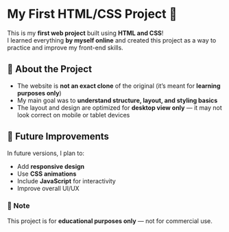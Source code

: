 # My First HTML/CSS Project 🎉

This is my **first web project** built using **HTML and CSS**!  
I learned everything **by myself online** and created this project as a way to practice and improve my front-end skills.


## 🌱 About the Project

- The website is **not an exact clone** of the original (it’s meant for **learning purposes only**)  
- My main goal was to **understand structure, layout, and styling basics**
- The layout and design are optimized for **desktop view only** — it may not look correct on mobile or tablet devices  


## 🚀 Future Improvements

In future versions, I plan to:
- Add **responsive design**
- Use **CSS animations**
- Include **JavaScript** for interactivity
- Improve overall UI/UX


### 🧾 Note
This project is for **educational purposes only** — not for commercial use.
